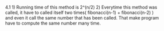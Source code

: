 4.1 1) Running time of this method is 2^(n/2)
	2) Everytime this method was called, it have to called itself two times( fibonacci(n-1) + fibonacci(n-2) ) and even it call the same number that has been called. That make program have to compute the same number many time.